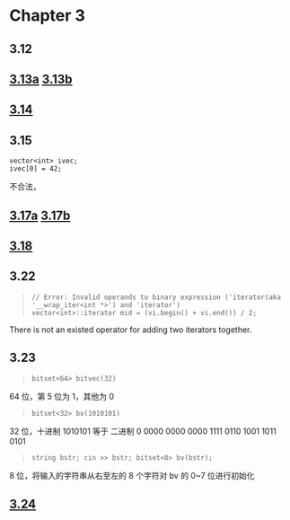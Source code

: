 # Chapter 3

## 3.12

## [3.13a](3-13a.cpp) [3.13b](3-13b.cpp)

## [3.14](3-14.cpp)

## 3.15

>     
    vector<int> ivec;
    ivec[0] = 42;

不合法，

## [3.17a](3-17a.cpp) [3.17b](3-17b.cpp)

## [3.18](3-18.cpp)

## 3.22

>     // Error: Invalid operands to binary expression ('iterator(aka '__wrap_iter<int *>') and 'iterator')
>     vector<int>::iterator mid = (vi.begin() + vi.end()) / 2;

There is not an existed operator for adding two iterators together.

## 3.23

> `bitset<64> bitvec(32)`

64 位，第 5 位为 1，其他为 0

> `bitset<32> bv(1010101)`

32 位，十进制 1010101 等于 二进制 0 0000 0000 0000 1111 0110 1001 1011 0101
 
> `string bstr; cin >> bstr; bitset<8> bv(bstr);`

8 位，将输入的字符串从右至左的 8 个字符对 bv 的 0~7 位进行初始化

## [3.24](3-24.cpp)